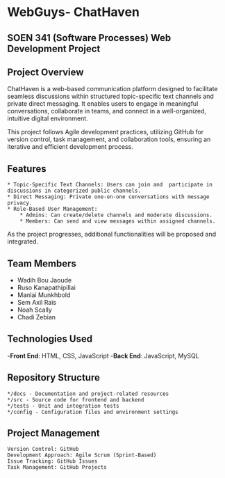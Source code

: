 # WebGuys- ChatHaven

## SOEN 341 (Software Processes) Web Development Project

## Project Overview

ChatHaven is a web-based communication platform designed to facilitate seamless discussions within structured topic-specific text channels and private direct messaging. It enables users to engage in meaningful conversations, collaborate in teams, and connect in a well-organized, intuitive digital environment.

This project follows Agile development practices, utilizing GitHub for version control, task management, and collaboration tools, ensuring an iterative and efficient development process.

## Features

    * Topic-Specific Text Channels: Users can join and  participate in discussions in categorized public channels.
    * Direct Messaging: Private one-on-one conversations with message privacy.
    * Role-Based User Management:
        * Admins: Can create/delete channels and moderate discussions.
        * Members: Can send and view messages within assigned channels.

As the project progresses, additional functionalities will be proposed and integrated.

## Team Members

* Wadih Bou Jaoude
* Ruso Kanapathipillai
* Manlai Munkhbold
* Sem Axil Raïs
* Noah Scally
* Chadi Zebian

## Technologies Used

-**Front End**: HTML, CSS, JavaScript
-**Back End**: JavaScript, MySQL

## Repository Structure

    */docs - Documentation and project-related resources
    */src - Source code for frontend and backend
    */tests - Unit and integration tests
    */config - Configuration files and environment settings
    
## Project Management
    Version Control: GitHub
    Development Approach: Agile Scrum (Sprint-Based)
    Issue Tracking: GitHub Issues
    Task Management: GitHub Projects
